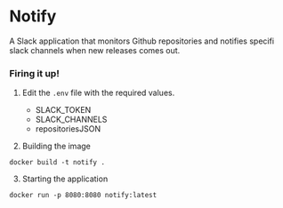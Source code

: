# Notify

A Slack application that monitors Github repositories and notifies specifi slack channels when new releases comes out.

### Firing it up!

1. Edit the `.env` file with the required values.

    - SLACK_TOKEN
    - SLACK_CHANNELS
    - repositoriesJSON

2. Building the image
```
docker build -t notify .
```

3. Starting the application
```
docker run -p 8080:8080 notify:latest
```